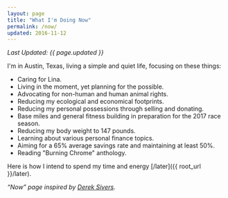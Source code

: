 ```yaml
---
layout: page
title: "What I'm Doing Now"
permalink: /now/
updated: 2016-11-12
---
```

_Last Updated: {{ page.updated }}_

I'm in Austin, Texas, living a simple and quiet life, focusing on these things:

- Caring for Lina.
- Living in the moment, yet planning for the possible.
- Advocating for non-human and human animal rights.
- Reducing my ecological and economical footprints.
- Reducing my personal possessions through selling and donating.
- Base miles and general fitness building in preparation for the 2017 race season.
- Reducing my body weight to 147 pounds.
- Learning about various personal finance topics.
- Aiming for a 65% average savings rate and maintaining at least 50%.
- Reading "Burning Chrome" anthology.

Here is how I intend to spend my time and energy [/later]({{ root_url }}/later).

_“Now” page inspired by [Derek Sivers](https://sivers.org/nowff)._
